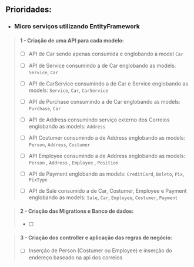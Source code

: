 ﻿## Prioridades:

- ### Micro serviços utilizando EntityFramework

> #### 1 - Criação de uma API para cada modelo: 
> - [ ] API de Car sendo apenas consumida e englobando a model `Car`
>
> 
> - [ ] API de Service consumindo a de Car englobando as models: `Service`, `Car`
>
> 
> - [ ] API de CarService consumindo a de Car e Service englobando as models: `Service`, `Car`, `CarService`
>
> 
> - [ ] API de Purchase consumindo a de Car englobando as models: `Purchase`, `Car`
>
> 
> - [ ] API de Address consumindo serviço externo dos Correios englobando as models: `Address`
>
> 
> - [ ] API Costumer consumindo a de Address englobando as models: `Person`, `Address`, `Costumer`
>
> 
> - [ ] API Employee consumindo a de Address englobando as models: `Person` , `Address` , `Employee` , `Position`
>
> 
> - [ ] API de Payment englobando as models: `CreditCard`, `Boleto`, `Pix`, `PixType`  
>
> 
> - [ ] API de Sale consumido a de Car, Costumer, Employee e Payment englobando as models: `Sale`, `Car`, `Employee`, `Costumer`, `Payment` 

> #### 2 - Criação das Migrations e Banco de dados:
> - [ ] 

> #### 3 - Criação dos controller e aplicação das regras de negócio:
> - [ ] Inserção de Person (Costumer ou Employee) e inserção do endereço baseado na api dos correios 